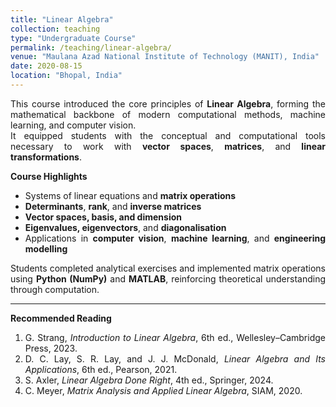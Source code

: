 ```yaml
---
title: "Linear Algebra"
collection: teaching
type: "Undergraduate Course"
permalink: /teaching/linear-algebra/
venue: "Maulana Azad National Institute of Technology (MANIT), India"
date: 2020-08-15
location: "Bhopal, India"
---
```


<div style="text-align:justify; text-justify:inter-word;" markdown="1">

This course introduced the core principles of **Linear Algebra**, forming the mathematical backbone of modern computational methods, machine learning, and computer vision.  
It equipped students with the conceptual and computational tools necessary to work with **vector spaces**, **matrices**, and **linear transformations**.

**Course Highlights**
- Systems of linear equations and **matrix operations**  
- **Determinants**, **rank**, and **inverse matrices**  
- **Vector spaces, basis, and dimension**  
- **Eigenvalues, eigenvectors**, and **diagonalisation**  
- Applications in **computer vision**, **machine learning**, and **engineering modelling**

Students completed analytical exercises and implemented matrix operations using **Python (NumPy)** and **MATLAB**, reinforcing theoretical understanding through computation.

---

**Recommended Reading**
1. G. Strang, *Introduction to Linear Algebra*, 6th ed., Wellesley–Cambridge Press, 2023.  
2. D. C. Lay, S. R. Lay, and J. J. McDonald, *Linear Algebra and Its Applications*, 6th ed., Pearson, 2021.  
3. S. Axler, *Linear Algebra Done Right*, 4th ed., Springer, 2024.  
4. C. Meyer, *Matrix Analysis and Applied Linear Algebra*, SIAM, 2020.  

</div>
